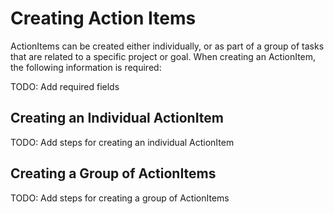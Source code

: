 # Creating Action Items

ActionItems can be created either individually, or as part of a group of tasks that are related to a specific project or goal. When creating an ActionItem, the following information is required:

TODO: Add required fields

## Creating an Individual ActionItem

TODO: Add steps for creating an individual ActionItem

## Creating a Group of ActionItems

TODO: Add steps for creating a group of ActionItems
